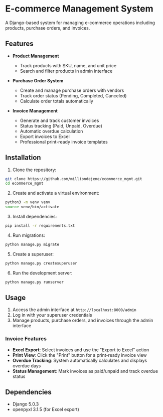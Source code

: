 # E-commerce Management System

A Django-based system for managing e-commerce operations including products, purchase orders, and invoices.

## Features

- **Product Management**
  - Track products with SKU, name, and unit price
  - Search and filter products in admin interface

- **Purchase Order System**
  - Create and manage purchase orders with vendors
  - Track order status (Pending, Completed, Canceled)
  - Calculate order totals automatically

- **Invoice Management**
  - Generate and track customer invoices
  - Status tracking (Paid, Unpaid, Overdue)
  - Automatic overdue calculation
  - Export invoices to Excel
  - Professional print-ready invoice templates

## Installation

1. Clone the repository:
```bash
git clone https://github.com/milliondejene/ecommerce_mgmt.git
cd ecommerce_mgmt
```

2. Create and activate a virtual environment:
```bash
python3 -m venv venv
source venv/bin/activate
```

3. Install dependencies:
```bash
pip install -r requirements.txt
```

4. Run migrations:
```bash
python manage.py migrate
```

5. Create a superuser:
```bash
python manage.py createsuperuser
```

6. Run the development server:
```bash
python manage.py runserver
```

## Usage

1. Access the admin interface at `http://localhost:8000/admin`
2. Log in with your superuser credentials
3. Manage products, purchase orders, and invoices through the admin interface

### Invoice Features

- **Excel Export**: Select invoices and use the "Export to Excel" action
- **Print View**: Click the "Print" button for a print-ready invoice view
- **Overdue Tracking**: System automatically calculates and displays overdue days
- **Status Management**: Mark invoices as paid/unpaid and track overdue status

## Dependencies

- Django 5.0.3
- openpyxl 3.1.5 (for Excel export)

